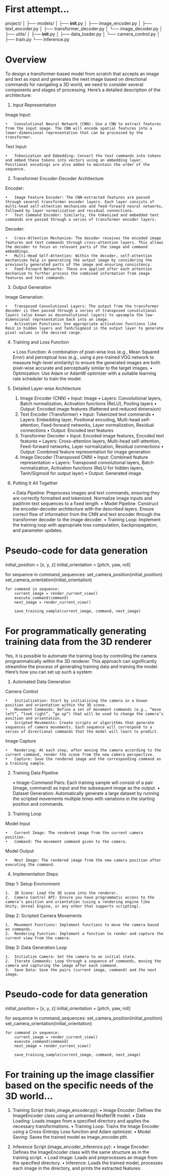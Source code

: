# First attempt...

project/ 
│ 
├── models/ 
│   ├── __init__.py
│   ├── image_encoder.py
│   ├── text_encoder.py
│   ├── transformer_decoder.py
│   └── image_decoder.py
│
├── utils/
│   ├── __init__.py
│   ├── data_loader.py
│   └── camera_control.py
│
├── train.py
└── inference.py

# Overview

To design a transformer-based model from scratch that accepts an image and text as input and generates the next image based on directional commands for navigating a 3D world, we need to consider several components and stages of processing. Here’s a detailed description of the architecture:

1. Input Representation

Image Input:

	•	Convolutional Neural Network (CNN): Use a CNN to extract features from the input image. The CNN will encode spatial features into a lower-dimensional representation that can be processed by the transformer.

Text Input:

	•	Tokenization and Embedding: Convert the text commands into tokens and embed these tokens into vectors using an embedding layer. Positional encodings are also added to maintain the order of the sequence.

2. Transformer Encoder-Decoder Architecture

Encoder:

	•	Image Feature Encoder: The CNN-extracted features are passed through several transformer encoder layers. Each layer consists of multi-head self-attention mechanisms and feed-forward neural networks, followed by layer normalization and residual connections.
	•	Text Command Encoder: Similarly, the tokenized and embedded text commands are passed through a series of transformer encoder layers.

Decoder:

	•	Cross-Attention Mechanism: The decoder receives the encoded image features and text commands through cross-attention layers. This allows the decoder to focus on relevant parts of the image and command embeddings.
	•	Multi-Head Self-Attention: Within the decoder, self-attention mechanisms help in generating the output image by considering the previously generated parts of the image and ensuring consistency.
	•	Feed-Forward Networks: These are applied after each attention mechanism to further process the combined information from image features and text commands.

3. Output Generation

Image Generation:

	•	Transposed Convolutional Layers: The output from the transformer decoder is then passed through a series of transposed convolutional layers (also known as deconvolutional layers) to upsample the low-dimensional representation back into an image.
	•	Activation Functions: Use appropriate activation functions like ReLU in hidden layers and Tanh/Sigmoid in the output layer to generate pixel values in the desired range.

4. Training and Loss Function

	•	Loss Function: A combination of pixel-wise loss (e.g., Mean Squared Error) and perceptual loss (e.g., using a pre-trained VGG network to measure high-level similarity) to ensure the generated images are both pixel-wise accurate and perceptually similar to the target images.
	•	Optimization: Use Adam or AdamW optimizer with a suitable learning rate scheduler to train the model.

5. Detailed Layer-wise Architecture

	1.	Image Encoder (CNN)
	•	Input: Image
	•	Layers: Convolutional layers, Batch normalization, Activation functions (ReLU), Pooling layers
	•	Output: Encoded image features (flattened and reduced dimension)
	2.	Text Encoder (Transformer)
	•	Input: Tokenized text commands
	•	Layers: Embedding layer, Positional encoding, Multi-head self-attention, Feed-forward networks, Layer normalization, Residual connections
	•	Output: Encoded text features
	3.	Transformer Decoder
	•	Input: Encoded image features, Encoded text features
	•	Layers: Cross-attention layers, Multi-head self-attention, Feed-forward networks, Layer normalization, Residual connections
	•	Output: Combined feature representation for image generation
	4.	Image Decoder (Transposed CNN)
	•	Input: Combined feature representation
	•	Layers: Transposed convolutional layers, Batch normalization, Activation functions (ReLU for hidden layers, Tanh/Sigmoid for output layer)
	•	Output: Generated image

6. Putting It All Together

	•	Data Pipeline: Preprocess images and text commands, ensuring they are correctly formatted and tokenized. Normalize image inputs and pad/trim text sequences to a fixed length.
	•	Model Pipeline: Construct the encoder-decoder architecture with the described layers. Ensure correct flow of information from the CNN and text encoder through the transformer decoder to the image decoder.
	•	Training Loop: Implement the training loop with appropriate loss computation, backpropagation, and parameter updates.


# Pseudo-code for data generation
initial_position = [x, y, z]
initial_orientation = [pitch, yaw, roll]

for sequence in command_sequences:
    set_camera_position(initial_position)
    set_camera_orientation(initial_orientation)
    
    for command in sequence:
        current_image = render_current_view()
        execute_command(command)
        next_image = render_current_view()
        
        save_training_sample(current_image, command, next_image)


# For programmatically generating training data from the 3D renderer

Yes, it is possible to automate the training loop by controlling the camera programmatically within the 3D renderer. This approach can significantly streamline the process of generating training data and training the model. Here’s how you can set up such a system:

1. Automated Data Generation

Camera Control

	•	Initialization: Start by initializing the camera in a known position and orientation within the 3D scene.
	•	Movement Commands: Define a set of movement commands (e.g., “move left”, “look right”, “go up”) that will be used to change the camera’s position and orientation.
	•	Scripted Movements: Create scripts or algorithms that generate sequences of camera movements. Each sequence will correspond to a series of directional commands that the model will learn to predict.

Image Capture

	•	Rendering: At each step, after moving the camera according to the current command, render the scene from the new camera perspective.
	•	Capture: Save the rendered image and the corresponding command as a training sample.

2. Training Data Pipeline

	•	Image-Command Pairs: Each training sample will consist of a pair (image, command) as input and the subsequent image as the output.
	•	Dataset Generation: Automatically generate a large dataset by running the scripted movements multiple times with variations in the starting position and commands.

3. Training Loop

Model Input

	•	Current Image: The rendered image from the current camera position.
	•	Command: The movement command given to the camera.

Model Output

	•	Next Image: The rendered image from the new camera position after executing the command.

4. Implementation Steps

Step 1: Setup Environment

	1.	3D Scene: Load the 3D scene into the renderer.
	2.	Camera Control API: Ensure you have programmatic access to the camera’s position and orientation (using a rendering engine like Unity, Unreal Engine, or any other that supports scripting).

Step 2: Scripted Camera Movements

	1.	Movement Functions: Implement functions to move the camera based on commands.
	2.	Rendering Function: Implement a function to render and capture the current view from the camera.

Step 3: Data Generation Loop

	1.	Initialize Camera: Set the camera to an initial state.
	2.	Iterate Commands: Loop through a sequence of commands, moving the camera and capturing the image after each command.
	3.	Save Data: Save the pairs (current image, command) and the next image.


# Pseudo-code for data generation
initial_position = [x, y, z]
initial_orientation = [pitch, yaw, roll]

for sequence in command_sequences:
    set_camera_position(initial_position)
    set_camera_orientation(initial_orientation)
    
    for command in sequence:
        current_image = render_current_view()
        execute_command(command)
        next_image = render_current_view()
        
        save_training_sample(current_image, command, next_image)


# For training up the image classifier based on the specific needs of the 3D world...

1.	Training Script (train_image_encoder.py):
	•	Image Encoder: Defines the ImageEncoder class using an untrained ResNet18 model.
	•	Data Loading: Loads images from a specified directory and applies the necessary transformations.
	•	Training Loop: Trains the Image Encoder using a Cross-Entropy Loss function and Adam optimizer.
	•	Model Saving: Saves the trained model as image_encoder.pth.

2.	Inference Script (image_encoder_inference.py):
	•	Image Encoder: Defines the ImageEncoder class with the same structure as in the training script.
	•	Load Image: Loads and preprocesses an image from the specified directory.
	•	Inference: Loads the trained model, processes each image in the directory, and prints the extracted features.
